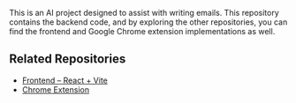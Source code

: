 This is an AI project designed to assist with writing emails. This repository contains the backend code, and by exploring the other repositories, you can find the frontend and Google Chrome extension implementations as well.

## Related Repositories

- [Frontend – React + Vite](https://github.com/MelikKtly/email-writer-react)
- [Chrome Extension](https://github.com/MelikKtly/email-writer-ext)

